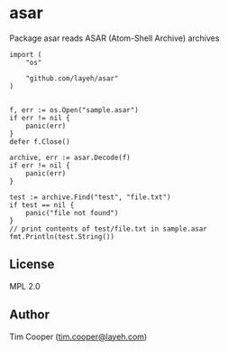 # asar

Package asar reads ASAR (Atom-Shell Archive) archives

    import (
        "os"

        "github.com/layeh/asar"
    )


    f, err := os.Open("sample.asar")
    if err != nil {
        panic(err)
    }
    defer f.Close()

    archive, err := asar.Decode(f)
    if err != nil {
        panic(err)
    }

    test := archive.Find("test", "file.txt")
    if test == nil {
        panic("file not found")
    }
    // print contents of test/file.txt in sample.asar
    fmt.Println(test.String())

## License

MPL 2.0

## Author

Tim Cooper (tim.cooper@layeh.com)
